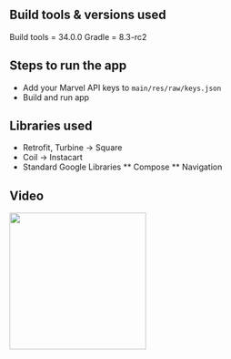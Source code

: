## Build tools & versions used
Build tools = 34.0.0
Gradle = 8.3-rc2

## Steps to run the app
* Add your Marvel API keys to `main/res/raw/keys.json`
* Build and run app

## Libraries used
* Retrofit, Turbine -> Square
* Coil -> Instacart
* Standard Google Libraries
** Compose
** Navigation

## Video
<img src="/video.gif" width="240">

